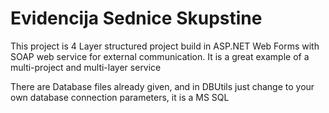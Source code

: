 # Evidencija Sednice Skupstine

This project is 4 Layer structured project build in ASP.NET Web Forms with SOAP web service for external communication. It is a great example of a multi-project and multi-layer service

There are Database files already given, and in DBUtils just change to your own database connection parameters, it is a MS SQL
